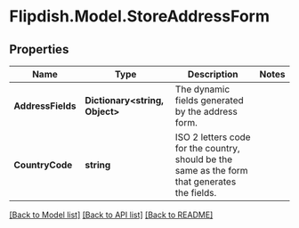 # Flipdish.Model.StoreAddressForm
## Properties

Name | Type | Description | Notes
------------ | ------------- | ------------- | -------------
**AddressFields** | **Dictionary&lt;string, Object&gt;** | The dynamic fields generated by the address form. | 
**CountryCode** | **string** | ISO 2 letters code for the country, should be the same as the form that generates the fields. | 

[[Back to Model list]](../README.md#documentation-for-models) [[Back to API list]](../README.md#documentation-for-api-endpoints) [[Back to README]](../README.md)

